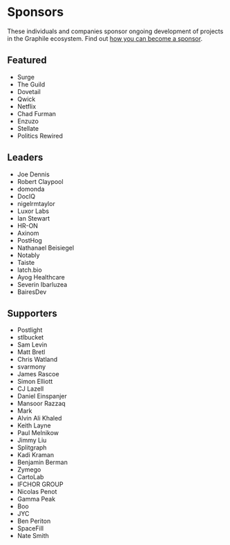 # Sponsors

These individuals and companies sponsor ongoing development of projects in the
Graphile ecosystem. Find out
[how you can become a sponsor](https://graphile.org/sponsor/).

## Featured

- Surge
- The Guild
- Dovetail
- Qwick
- Netflix
- Chad Furman
- Enzuzo
- Stellate
- Politics Rewired

## Leaders

- Joe Dennis
- Robert Claypool
- domonda
- DocIQ
- nigelrmtaylor
- Luxor Labs
- Ian Stewart
- HR-ON
- Axinom
- PostHog
- Nathanael Beisiegel
- Notably
- Taiste
- latch.bio
- Ayog Healthcare
- Severin Ibarluzea
- BairesDev

## Supporters

- Postlight
- stlbucket
- Sam Levin
- Matt Bretl
- Chris Watland
- svarmony
- James Rascoe
- Simon Elliott
- CJ Lazell
- Daniel Einspanjer
- Mansoor Razzaq
- Mark
- Alvin Ali Khaled
- Keith Layne
- Paul Melnikow
- Jimmy Liu
- Splitgraph
- Kadi Kraman
- Benjamin Berman
- Zymego
- CartoLab
- IFCHOR GROUP
- Nicolas Penot
- Gamma Peak
- Boo
- JYC
- Ben Periton
- SpaceFill
- Nate Smith
